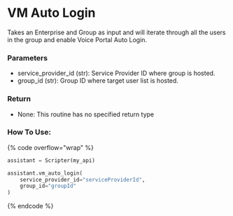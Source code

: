 # VM Auto Login

Takes an Enterprise and Group as input and will iterate through all the users in the group and enable Voice Portal Auto Login.

### Parameters&#x20;

* service\_provider\_id (str): Service Provider ID where group is hosted.
* group\_id (str): Group ID where target user list is hosted. 

### Return

* None: This routine has no specified return type

### How To Use:

{% code overflow="wrap" %}
```python
assistant = Scripter(my_api)

assistant.vm_auto_login(
    service_provider_id="serviceProviderId",
    group_id="groupId"
)
```
{% endcode %}

